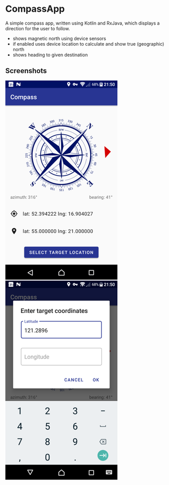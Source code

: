# CompassApp
A simple compass app, written using Kotlin and RxJava, which displays a direction for the user to follow. 
 
- shows magnetic north using device sensors
- if enabled uses device location to calculate and show true (geographic) north
- shows heading to given destination

## Screenshots
![Main screen](https://github.com/m3ntos/CompassApp/blob/master/screenshots/image1.png?raw=true)
![List details](https://github.com/m3ntos/CompassApp/blob/master/screenshots/image2.png?raw=true)
